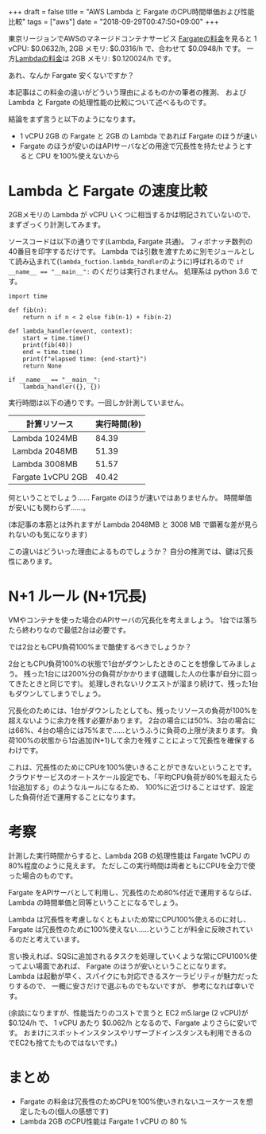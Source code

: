 +++
draft = false
title = "AWS Lambda と Fargate のCPU時間単価および性能比較"
tags = ["aws"]
date = "2018-09-29T00:47:50+09:00"
+++

東京リージョンでAWSのマネージドコンテナサービス [Fargateの料金](https://aws.amazon.com/jp/fargate/pricing/)を見ると
1 vCPU: $0.0632/h, 2GB メモリ: $0.0316/h で、合わせて $0.0948/h です。
一方[Lambdaの料金](https://aws.amazon.com/jp/lambda/pricing/)は 2GB メモリ: $0.120024/h です。

あれ、なんか Fargate 安くないですか？

本記事はこの料金の違いがどういう理由によるものかの筆者の推測、
および Lambda と Fargate の処理性能の比較について述べるものです。

結論をまず言うと以下のようになります。

- 1 vCPU 2GB の Fargate と 2GB の Lambda であれば Fargate のほうが速い
- Fargate のほうが安いのはAPIサーバなどの用途で冗長性を持たせようとすると CPU を100%使えないから

<!--more-->

# Lambda と Fargate の速度比較

2GBメモリの Lambda が vCPU いくつに相当するかは明記されていないので、
まずざっくり計測してみます。

ソースコードは以下の通りです(Lambda, Fargate 共通)。
フィボナッチ数列の40番目を印字するだけです。
Lambda では引数を渡すために別モジュールとして読み込まれて(`lambda_fuction.lambda_handler`のように)呼ばれるので
`if __name__ == "__main__":` のくだりは実行されません。
処理系は python 3.6 です。

```
import time

def fib(n):
    return n if n < 2 else fib(n-1) + fib(n-2)

def lambda_handler(event, context):
    start = time.time()
    print(fib(40))
    end = time.time()
    print(f"elapsed time: {end-start}")
    return None

if __name__ == "__main__":
    lambda_handler({}, {})
```

実行時間は以下の通りです。一回しか計測していません。

|計算リソース|実行時間(秒)|
|---|---|
|Lambda 1024MB|84.39|
|Lambda 2048MB|51.39|
|Lambda 3008MB|51.57|
|Fargate 1vCPU 2GB|40.42|

何ということでしょう…… Fargate のほうが速いではありませんか。
時間単価が安いにも関わらず……。

(本記事の本筋とは外れますが Lambda 2048MB と 3008 MB で顕著な差が見られないのも気になります)

この違いはどういった理由によるものでしょうか？
自分の推測では、鍵は冗長性にあります。


# N+1 ルール (N+1冗長)

VMやコンテナを使った場合のAPIサーバの冗長化を考えましょう。
1台では落ちたら終わりなので最低2台は必要です。

では2台ともCPU負荷100%まで酷使するべきでしょうか？

2台ともCPU負荷100%の状態で1台がダウンしたときのことを想像してみましょう。
残った1台には200%分の負荷がかかります(退職した人の仕事が自分に回ってきたときと同じです)。
処理しきれないリクエストが溜まり続けて、残った1台もダウンしてしまうでしょう。

冗長化のためには、1台がダウンしたとしても、残ったリソースの負荷が100%を超えないように余力を残す必要があります。
2台の場合には50%、3台の場合には66%、4台の場合には75%まで……というふうに負荷の上限が決まります。
負荷100%の状態から1台追加(N+1)して余力を残すことによって冗長性を確保するわけです。

これは、冗長性のためにCPUを100%使いきることができないということです。
クラウドサービスのオートスケール設定でも、「平均CPU負荷が80%を超えたら1台追加する」のようなルールになるため、
100%に近づけることはせず、設定した負荷付近で運用することになります。


# 考察

計測した実行時間からすると、Lambda 2GB の処理性能は Fargate 1vCPU の80%程度のように見えます。
ただしこの実行時間は両者ともにCPUを全力で使った場合のものです。

Fargate をAPIサーバとして利用し、冗長性のため80%付近で運用するならば、
Lambda の時間単価と同等ということになるでしょう。

Lambda は冗長性を考慮しなくともよいため常にCPU100%使えるのに対し、
Fargate は冗長性のために100%使えない……ということが料金に反映されているのだと考えています。

言い換えれば、SQSに追加されるタスクを処理していくような常にCPU100%使ってよい場面であれば、
Fargate のほうが安いということになります。
Lambda は起動が早く、スパイクにも対応できるスケーラビリティが魅力だったりするので、
一概に安さだけで選ぶものでもないですが、
参考になれば幸いです。

(余談になりますが、性能当たりのコストで言うと EC2 m5.large (2 vCPU)が $0.124/h で、
1 vCPU あたり $0.062/h となるので、Fargate よりさらに安いです。
おまけにスポットインスタンスやリザーブドインスタンスも利用できるのでEC2も捨てたものではないです。)

# まとめ

- Fargate の料金は冗長性のためCPUを100%使いきれないユースケースを想定したもの(個人の感想です)
- Lambda 2GB のCPU性能は Fargate 1 vCPU の 80 %
